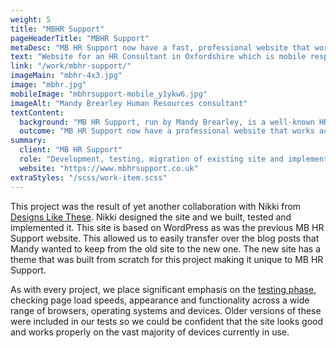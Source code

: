 ```yaml
---
weight: 5
title: "MBHR Support"
pageHeaderTitle: "MBHR Support"
metaDesc: "MB HR Support now have a fast, professional website that works across all device sizes and types and which the owner can update easily"
text: "Website for an HR Consultant in Oxfordshire which is mobile responsive and secure. The previous website was more of a liability than an asset. It was old and had been hacked with a variety of very dubious links. The new site is modern, more sophisticated and properly secured."
link: "/work/mbhr-support/"
imageMain: "mbhr-4x3.jpg"
image: "mbhr.jpg"
mobileImage: "mbhrsupport-mobile_y1ykw6.jpg"
imageAlt: "Mandy Brearley Human Resources consultant"
textContent:
  background: "MB HR Support, run by Mandy Brearley, is a well-known HR company working with small and medium-sized businesses in Oxfordshire and surrounding counties. Her previous website was old-fashioned and was not mobile friendly. It had also been hacked and had a number of unwanted links peppered around the site, pointing to very dubious sites. The project was to create a new site that was modern, clear, responsive and, of course, as secure as possible."
  outcome: "MB HR Support now have a professional website that works across all device sizes and types and which Mandy can update."
summary:
  client: "MB HR Support"
  role: "Development, testing, migration of existing site and implementation"
  website: "https://www.mbhrsupport.co.uk"
extraStyles: "/scss/work-item.scss"
---
```


This project was the result of yet another collaboration with Nikki from [Designs Like These](https://www.designslikethese.co.uk/). Nikki designed the site and we built, tested and implemented it. This site is based on WordPress as was the previous MB HR Support website. This allowed us to easily transfer over the blog posts that Mandy wanted to keep from the old site to the new one. The new site has a theme that was built from scratch for this project making it unique to MB HR Support.

As with every project, we place significant emphasis on the [testing phase](/services/website-creation/web-development-website-testing/), checking page load speeds, appearance and functionality across a wide range of browsers, operating systems and devices. Older versions of these were included in our tests so we could be confident that the site looks good and works properly on the vast majority of devices currently in use.
